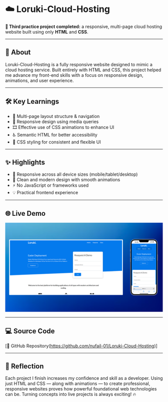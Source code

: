# ☁️ Loruki-Cloud-Hosting

**🎯 Third practice project completed:** a responsive, multi-page cloud hosting website built using only **HTML** and **CSS**.

---

## 🚀 About

Loruki-Cloud-Hosting is a fully responsive website designed to mimic a cloud hosting service. Built entirely with HTML and CSS, this project helped me advance my front-end skills with a focus on responsive design, animations, and user experience.

---

## 🛠️ Key Learnings

- 📄 Multi-page layout structure & navigation  
- 📱 Responsive design using media queries  
- 🎞️ Effective use of CSS animations to enhance UI  
- ♿ Semantic HTML for better accessibility  
- 🎨 CSS styling for consistent and flexible UI  

---

## ✨ Highlights

- 📱 Responsive across all device sizes (mobile/tablet/desktop)  
- 🎨 Clean and modern design with smooth animations  
- ⚡ No JavaScript or frameworks used  
- 💡 Practical frontend experience  

---

## 🌐 Live Demo

[![Website Preview](assets/images/loruki.png
)](https://nufail-01.github.io/Loruki-Cloud-Hosting/)

---

## 💻 Source Code

[🔗 GitHub Repository(https://github.com/nufail-01/Loruki-Cloud-Hosting)]

---

## 🧠 Reflection

Each project I finish increases my confidence and skill as a developer. Using just HTML and CSS — along with animations — to create professional, responsive websites proves how powerful foundational web technologies can be. Turning concepts into live projects is always exciting! 🔥


